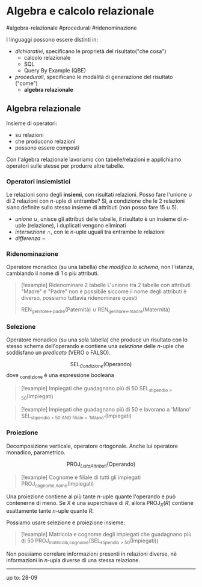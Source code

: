 # Algebra e calcolo relazionale
#algebra-relazionale #procedurali #ridenominazione 

I linguaggi possono essere distinti in:
- *dichiarativi*, specificano le proprietà del risultato("che cosa")
	- calcolo relazionale
	- SQL
	- Query By Example (QBE)
- *procedurali*, specificano le modalità di generazione del risultato ("come")
	- **algebra relazionale**

## Algebra relazionale
Insieme di operatori:
- su relazioni
- che producono relazioni
- possono essere composti

Con l'algebra relazionale lavoriamo con tabelle/relazioni e applichiamo operatori sulle stesse per produrre altre tabelle.

### Operatori insiemistici
Le relazioni sono degli **insiemi**, con risultati relazioni.
Posso fare l'unione $\cup$ di 2 relazioni con $n$-uple di entrambe? Sì, a condizione che le 2 relazioni siano definite sullo stesso insieme di attributi (non posso fare 15 $\cup$ 5).
- *unione* $\cup$, unisce gli attributi delle tabelle, il risultato è un insieme di $n$-uple (relazione), i duplicati vengono eliminati
- *intersezione* $\cap$, con le $n$-uple uguali tra entrambe le relazioni
- *differenza* $-$

### Ridenominazione
Operatore monadico (su una tabella) che *modifica lo schema*, non l'istanza, cambiando il nome di 1 o più attributi.

> [!example] Ridenominare 2 tabelle
> L'unione tra 2 tabelle con attributi "Madre" e "Padre" non è possibile siccome il nome degli attributi è diverso, possiamo tuttavia ridenominare questi
> 
> REN<sub>genitore$\gets$padre</sub>(Paternità) $\cup$ REN<sub>genitore$\gets$madre</sub>(Maternità)

### Selezione
Operatore monadico (su una sola tabella) che produce un risultato con lo stesso schema dell'operando e contiene una *selezione* delle $n$-uple che soddisfano un *predicato* (VERO o FALSO).

$$\mathrm{SEL}_{Condizione}(\mathrm{Operando})$$
dove <sub>condizione</sub> è una espressione booleana

> [!example] Impiegati che guadagnano più di 50
> SEL<sub>stipendio > 50</sub>(Impiegati)

> [!example] Impiegati che guadagnano più di 50 e lavorano a 'Milano'
> SEL<sub>stipendio > 50 AND filiale = 'Milano'</sub>(Impiegati)

### Proiezione
Decomposizione verticale, operatore ortogonale.
Anche lui operatore monadico, parametrico.

$$\mathrm{PROJ}_{ListaAttributi}(\mathrm{Operando})$$
> [!example] Cognome e filiale di tutti gli impiegati
> PROJ<sub>cognome,nome</sub>(Impiegati)

Una proiezione contiene al più tante $n$-uple quante l'operando e può contenerne di meno. 
Se $X$ è una superchiave di $R$, allora $\mathrm{PROJ}_X(R)$ contiene esattamente tante $n$-uple quante $R$.

Possiamo usare selezione e proiezione insieme:

> [!example] Matricola e cognome degli impiegati che guadagnano più di 50
> PROJ<sub>matricola,cognome</sub>(SEL<sub>stipendio > 50</sub>(Impiegati))

Non possiamo correlare informazioni presenti in relazioni diverse, nè informazioni in $n$-upla diverse di una stessa relazione.

---
up to: 28-09